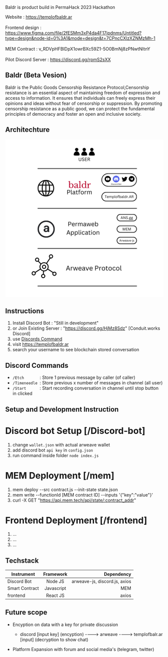 Baldr is product build in PermaHack 2023 Hackathon


Website     : https://templofbaldr.ar \
\
Frontend design  : https://www.figma.com/file/2fESMm3xP4da4F17ipdnms/Untitled?type=design&node-id=0%3A1&mode=design&t=7CPncCXlzXZNMzMh-1  \
\
MEM Contract : v_RDVpHFBIDpX1owrBXc59Z1-5O0BmNj8zPNwtNItnY \
\
Pilot Discord Server : https://discord.gg/rpmS2sXX 



## Baldr (Beta Vesion)
Baldr is the Public Goods Censorship Resistance Protocol,Censorship resistance is an essential aspect of maintaining freedom of expression and access to information. It ensures that individuals can freely express their opinions and ideas without fear of censorship or suppression. By promoting censorship resistance as a public good, we can protect the fundamental principles of democracy and foster an open and inclusive society.

## Architechture
![alt text](https://raw.githubusercontent.com/conduit-works/baldr/main/img/architecture.png "Architechture")


## Instructions

1. Install Discord Bot : "Still in development"
2. or Join Existing Server : "https://discord.gg/HjMz8Sdz" [Conduit.works Discord]
3. use [Discords Command](https://github.com/conduit-works/baldr/tree/main#discord-commands)
4. visit https://templofbaldr.ar
5. search your username to see blockchain stored conversation



## Discord Commands

- `/Etch       `: Store 1 previous message by caller (of caller) 
- `/Timeneedle `: Store previous x number of messages in channel (all user)
- `/Start      `: Start recording conversation in channel until stop button in clicked


## Setup and Development Instruction

# Discord bot Setup [/Discord-bot]

1. change `wallet.json` with actual arweave wallet
2. add discord bot `api key` in `config.json`
3. run command inside folder `node index.js`

# MEM Deployment [/mem]

1. mem deploy --src contract.js --init-state state.json
2. mem write --functionId [MEM contract ID] --inputs '{"key":"value"}'
3. curl -X GET "https://api.mem.tech/api/state/:contract_addr"

# Frontend Deployment [/frontend]
1. ...
2. ...
3. ...

## Techstack

| Instrument          | Framework     | Dependency                    |
| ------------------- |:-------------:| -----------------------------:|
| Discord Bot         | Node JS       | arweave-js, discord.js, axios |
| Smart Contract      | Javascript    |                           MEM |
| frontend            | React JS      |                         axios |



## Future scope

- Encyption on data with a key for private discussion
    - discord [input key] (encyption) ----> arweave ---->  templofbalr.ar [input] (decryption to show chat)

- Platform Expansion with forum and social media's (telegram, twitter)